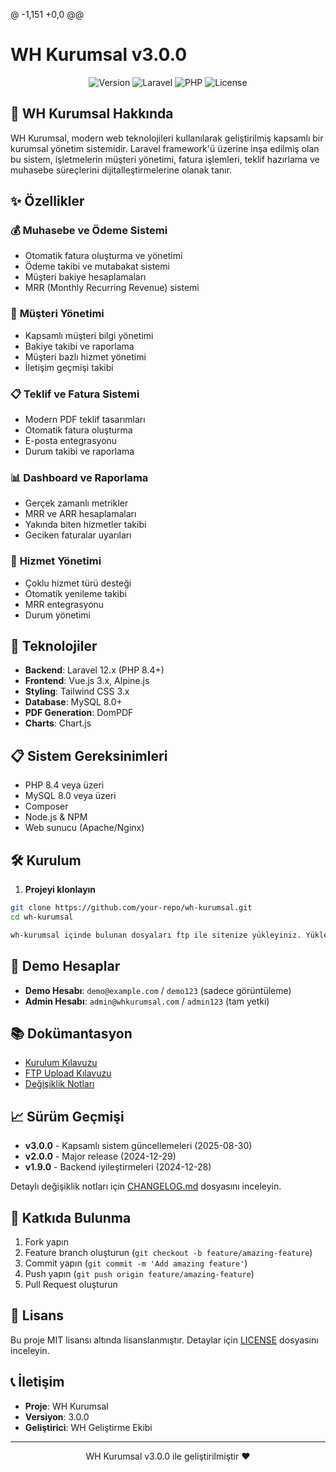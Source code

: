 @ -1,151 +0,0 @@
# WH Kurumsal v3.0.0

<p align="center">
<img src="https://img.shields.io/badge/Version-3.0.0-blue.svg" alt="Version">
<img src="https://img.shields.io/badge/Laravel-12.x-red.svg" alt="Laravel">
<img src="https://img.shields.io/badge/PHP-8.4+-green.svg" alt="PHP">
<img src="https://img.shields.io/badge/License-MIT-yellow.svg" alt="License">
</p>

## 🏢 WH Kurumsal Hakkında

WH Kurumsal, modern web teknolojileri kullanılarak geliştirilmiş kapsamlı bir kurumsal yönetim sistemidir. Laravel framework'ü üzerine inşa edilmiş olan bu sistem, işletmelerin müşteri yönetimi, fatura işlemleri, teklif hazırlama ve muhasebe süreçlerini dijitalleştirmelerine olanak tanır.

## ✨ Özellikler

### 💰 **Muhasebe ve Ödeme Sistemi**
- Otomatik fatura oluşturma ve yönetimi
- Ödeme takibi ve mutabakat sistemi
- Müşteri bakiye hesaplamaları
- MRR (Monthly Recurring Revenue) sistemi

### 🏢 **Müşteri Yönetimi**
- Kapsamlı müşteri bilgi yönetimi
- Bakiye takibi ve raporlama
- Müşteri bazlı hizmet yönetimi
- İletişim geçmişi takibi

### 📋 **Teklif ve Fatura Sistemi**
- Modern PDF teklif tasarımları
- Otomatik fatura oluşturma
- E-posta entegrasyonu
- Durum takibi ve raporlama

### 📊 **Dashboard ve Raporlama**
- Gerçek zamanlı metrikler
- MRR ve ARR hesaplamaları
- Yakında biten hizmetler takibi
- Geciken faturalar uyarıları

### 🎯 **Hizmet Yönetimi**
- Çoklu hizmet türü desteği
- Otomatik yenileme takibi
- MRR entegrasyonu
- Durum yönetimi

## 🚀 Teknolojiler

- **Backend**: Laravel 12.x (PHP 8.4+)
- **Frontend**: Vue.js 3.x, Alpine.js
- **Styling**: Tailwind CSS 3.x
- **Database**: MySQL 8.0+
- **PDF Generation**: DomPDF
- **Charts**: Chart.js

## 📋 Sistem Gereksinimleri

- PHP 8.4 veya üzeri
- MySQL 8.0 veya üzeri
- Composer
- Node.js & NPM
- Web sunucu (Apache/Nginx)

## 🛠️ Kurulum

1. **Projeyi klonlayın**
```bash
git clone https://github.com/your-repo/wh-kurumsal.git
cd wh-kurumsal
```

```bash
wh-kurumsal içinde bulunan dosyaları ftp ile sitenize yükleyiniz. Yükledikten sonra https://siteadresiniz.com/install olarak giriş yapıp kurulum aracımızla kurulum yapabilirsiniz.
```

## 👥 Demo Hesaplar

- **Demo Hesabı**: `demo@example.com` / `demo123` (sadece görüntüleme)
- **Admin Hesabı**: `admin@whkurumsal.com` / `admin123` (tam yetki)

## 📚 Dokümantasyon

- [Kurulum Kılavuzu](INSTALLATION_GUIDE.md)
- [FTP Upload Kılavuzu](FTP_UPLOAD_GUIDE.md)
- [Değişiklik Notları](CHANGELOG.md)


## 📈 Sürüm Geçmişi

- **v3.0.0** - Kapsamlı sistem güncellemeleri (2025-08-30)
- **v2.0.0** - Major release (2024-12-29)
- **v1.9.0** - Backend iyileştirmeleri (2024-12-28)

Detaylı değişiklik notları için [CHANGELOG.md](CHANGELOG.md) dosyasını inceleyin.

## 🤝 Katkıda Bulunma

1. Fork yapın
2. Feature branch oluşturun (`git checkout -b feature/amazing-feature`)
3. Commit yapın (`git commit -m 'Add amazing feature'`)
4. Push yapın (`git push origin feature/amazing-feature`)
5. Pull Request oluşturun

## 📄 Lisans

Bu proje MIT lisansı altında lisanslanmıştır. Detaylar için [LICENSE](LICENSE) dosyasını inceleyin.

## 📞 İletişim

- **Proje**: WH Kurumsal
- **Versiyon**: 3.0.0
- **Geliştirici**: WH Geliştirme Ekibi

---

<p align="center">WH Kurumsal v3.0.0 ile geliştirilmiştir ❤️</p>
